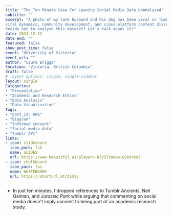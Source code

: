 ```yaml
---
title: "The Ten Minute Case For Leaving Social Media Data UnAnalyzed"
subtitle: ""
excerpt: "A photo of my late husband and his dog has been viral on Tumblr since 2022. The Tumblr community has forged a deep emotional connection with this image, to the extent that many users consider Martin and Bosco to be their beloved friends. The post is a rich source of publicly accessible data, offering valuable insights into aspects such as user engagement, 
viral dynamics, community development, and cross-platform content dissemination. So, why, did I, an intrepid data enthusiast, 
decide not to analyze this dataset? Let’s talk about it!"
date: 2023-12-12
date end: ""
featured: false
show_post_time: false
event: "University of Victoria"
event_url: ""
author: "Laura Briggs"
location: "Victoria, British Columbia"
draft: false
# layout options: single, single-sidebar
layout: single
Categories:
- "Presentation"
- "Academic and Research Ethics"
- "Data Analysis"
- "Data Visualization"
Tags:
- "post_id: 006"
- "Diagram"
- "Informed consent"
- "Social media data"
- "Tumblr API"
links:
- icon: slideshare
  icon_pack: fab
  name: SLIDES
  url: https://www.beautiful.ai/player/-Nlj5ltOe8w-Q5k0rKu3
- icon: chalkboard
  icon_pack: fas
  name: WHITEBOARD
  url: https://shorturl.at/tICVy
---
```


* In just ten minutes, I dropped references to Tumblr Ancients, Neil Gaiman, and *Jurassic Park* while arguing that commenting on social media doesn't imply consent to being part of an academic research study. 
